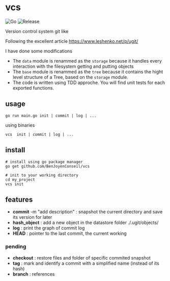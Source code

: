 # vcs
![Go](https://github.com/BenJoyenConseil/vcs/workflows/Go/badge.svg)
![Release](https://img.shields.io/github/v/release/BenJoyenConseil/vcs.svg)

Version control system git like

Following the excellent article https://www.leshenko.net/p/ugit/

I have done some modifications
- The `data` module is renammed as the `storage` because it handles every interaction with the filesystem getting and putting objects
- The `base` module is renammed as the `tree` because it contains the hight level structure of a Tree, based on the `storage` module. 
- The code is written using TDD approche. You will find unit tests for each exported functions.

## usage

    go run main.go init | commit | log | ...
  
using binaries
  
    vcs  init | commit | log | ...

## install

    # install using go package manager
    go get github.com/BenJoyenConseil/vcs

    # init to your working directory
    cd my_project
    vcs init

## features

* **commit** -m "add description" : snapshot the current directory and save its version for later
* **hash_object** : add a new object in the datastore folder ./.ugit/objects/
* **log** : print the graph of commit log
* **HEAD** : pointer to the last commit, the current working

### pending

* **checkout** : restore files and folder of specific commited snapshot
* **tag** : mark and identify a commit with a simplified name (instead of its hash)
* **branch** : references